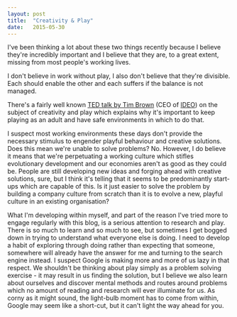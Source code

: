 ```yaml
---
layout: post
title:  "Creativity & Play"
date:   2015-05-30
---
```

I've been thinking a lot about these two things recently because I believe they're incredibly important and I believe that they are, to a great extent, missing from most people's working lives.

I don't believe in work without play, I also don't believe that they're divisible. Each should enable the other and each suffers if the balance is not managed.

There's a fairly well known [TED talk by Tim Brown](http://www.ted.com/talks/tim_brown_on_creativity_and_play.html) (CEO of [IDEO](http://www.ideo.com/uk/)) on the subject of creativity and play which explains why it's important to keep playing as an adult and have safe environments in which to do that.

I suspect most working environments these days don't provide the necessary stimulus to engender playful behaviour and creative solutions. Does this mean we're unable to solve problems? No. However, I do believe it means that we're perpetuating a working culture which stifles evolutionary development and our economies aren't as good as they could be. People are still developing new ideas and forging ahead with creative solutions, sure, but I think it's telling that it seems to be predominantly start-ups which are capable of this. Is it just easier to solve the problem by building a company culture from scratch than it is to evolve a new, playful culture in an existing organisation?

What I'm developing within myself, and part of the reason I've tried more to engage regularly with this blog, is a serious attention to research and play. There is so much to learn and so much to see, but sometimes I get bogged down in trying to understand what everyone else is doing. I need to develop a habit of exploring through doing rather than expecting that someone, somewhere will already have the answer for me and turning to the search engine instead. I suspect Google is making more and more of us lazy in that respect. 
We shouldn't be thinking about play simply as a problem solving exercise - it may result in us finding the solution, but I believe we also learn about ourselves and discover mental methods and routes around problems which no amount of reading and research will ever illuminate for us. As corny as it might sound, the light-bulb moment has to come from within, Google may seem like a short-cut, but it can't light the way ahead for you.